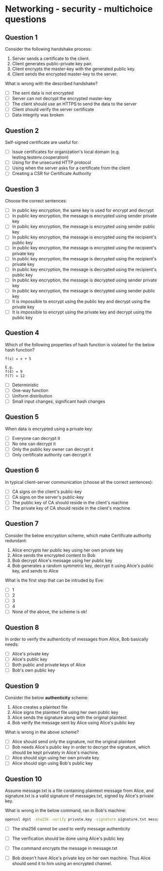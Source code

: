 # Networking - security - multichoice questions

## Question 1

Consider the following handshake process:

1. Server sends a certificate to the client.
2. Client generates public-private key pair.
3. Client encrypts the master-key with the generated public key.
4. Client sends the encrypted master-key to the server.

What is wrong with the described handshake?

- [ ] The sent data is not encrypted
- [ ] Server can not decrypt the encrypted master-key
- [ ] The client should use an HTTPS to send the data to the server
- [ ] Client should verify the server certificate
- [ ] Data integrity was broken

## Question 2

Self-signed certificate are useful for:

- [ ] Issue certificates for organization's local domain (e.g. testing.testenv.cooperation)
- [ ] Using for the unsecured HTTP protocol
- [ ] Using when the server asks for a certificate from the client
- [ ] Creating a CSR for Certificate Authority

## Question 3

Choose the correct sentences:

- [ ] In public key encryption, the same key is used for encrypt and decrypt
- [ ] In public key encryption, the message is encrypted using sender private key
- [ ] In public key encryption, the message is encrypted using sender public key
- [ ] In public key encryption, the message is encrypted using the recipient's public key
- [ ] In public key encryption, the message is encrypted using the recipient's private key
- [ ] In public key encryption, the message is decrypted using the recipient's private key
- [ ] In public key encryption, the message is decrypted using the recipient's public key
- [ ] In public key encryption, the message is decrypted using sender private key
- [ ] In public key encryption, the message is decrypted using sender public key
- [ ] It is impossible to encrypt using the public key and decrypt using the private key
- [ ] It is impossible to encrypt using the private key and decrypt using the public key

## Question 4

Which of the following properties of hash function is violated for the below hash function?

```text
f(x) = x + 5

E.g.
f(4) = 9
f(7) = 12
```

- [ ] Deterministic
- [ ] One-way function
- [ ] Uniform distribution
- [ ] Small input changes, significant hash changes

## Question 5

When data is encrypted using a private key:

- [ ] Everyone can decrypt  it
- [ ] No one can decrypt it
- [ ] Only the public key owner can decrypt it
- [ ] Only certificate authority can decrypt it

## Question 6

In typical client-server communication (choose all the correct sentences):

- [ ] CA signs on the client's public-key
- [ ] CA signs on the server's public-key
- [ ] The public key of CA should reside in the client's machine
- [ ] The private key of CA should reside in the client's machine

## Question 7

Consider the below encryption scheme, which make Certificate authority redundant:

1. Alice encrypts her public key using her own private key
2. Alice sends the encrypted content to Bob
3. Bob decrypt Alice's message using her public key
4. Bob generates a random symmetric key, decrypt it using Alice's public key, and sends to Alice

What is the first step that can be intruded by Eve:

- [ ] 1
- [ ] 2
- [ ] 3
- [ ] 4
- [ ] None of the above, the scheme is ok!

## Question 8

In order to verify the authenticity of messages from Alice, Bob basically needs:

- [ ] Alice's private key
- [ ] Alice's public key
- [ ] Both public and private keys of Alice
- [ ] Bob's own public key

## Question 9

Consider the below **authenticity** scheme:

1. Alice creates a plaintext file
2. Alice signs the plaintext file using her own public key
3. Alice sends the signature along with the original plaintext
4. Bob verify the message sent by Alice using Alice's public key

What is wrong in the above scheme?

- [ ] Alice should send only the signature, not the original plaintext
- [ ] Bob needs Alice's public key in order to decrypt the signature, which should be kept privately in Alice's machine.
- [ ] Alice should sign using her own private key
- [ ] Alice should sign using Bob's public key

## Question 10

Assume message.txt is a file containing plaintext message from Alice, and signature.txt is a valid signature of messages.txt, signed by Alice's private key.

What is wrong in the below command, ran in Bob's machine:

```bash
openssl dgst -sha256 -verify private.key -signature signature.txt message.txt
```

- [ ] The sha256 cannot be used to verify message authenticity
- [ ] The verification should be done using Alice's public key
- [ ] The command encrypts the message in message.txt
- [ ] Bob doesn't have Alice's private  key on her own machine. Thus Alice should send it to him using an encrypted channel. 


